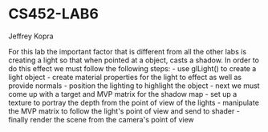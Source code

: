 CS452-LAB6
==========
Jeffrey Kopra

For this lab the important factor that is different from all the other labs is creating a light so that when pointed at a object, casts a shadow.  In order to do this effect we must follow the following steps:
	- use glLight() to create a light object
	- create material properties for the light to effect as well as provide normals
	- position the lighting to highlight the object
	- next we must come up with a target and MVP matrix for the shadow map
	- set up a texture to portray the depth from the point of view of the lights
	- manipulate the MVP matrix to follow the light's point of view and send to shader
	- finally render the scene from the camera's point of view